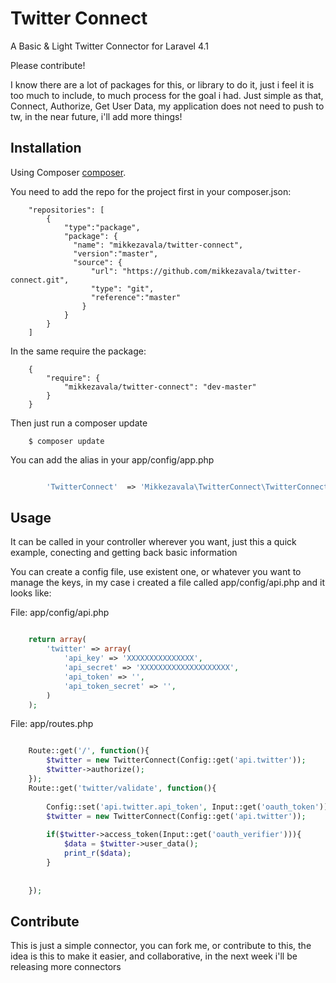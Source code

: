 Twitter Connect
===============

A Basic & Light Twitter Connector for Laravel 4.1

Please contribute!

I know there are a lot of packages for this, or library to do it, just i feel it is too much to include, to much process for the goal i had.
Just simple as that, Connect, Authorize, Get User Data, my application does not need to push to tw, in the near future, i'll add more things!


Installation
------------

Using Composer [composer](https://getcomposer.org/download/).

You need to add the repo for the project first in your composer.json:

```
	"repositories": [
	    {
	        "type":"package",
	        "package": {
	          "name": "mikkezavala/twitter-connect",
	          "version":"master",
	          "source": {
	              "url": "https://github.com/mikkezavala/twitter-connect.git",
	              "type": "git",
	              "reference":"master"
	            }
	        }
	    }
	]
```

In the same require the package:

```
	{
	    "require": {
			"mikkezavala/twitter-connect": "dev-master"
	    }
	}
```

Then just run a composer update

```
	$ composer update	

```

You can add the alias in your app/config/app.php

```php

		'TwitterConnect'  => 'Mikkezavala\TwitterConnect\TwitterConnect',
```


Usage
----------

It can be called in your controller wherever you want, just this a quick example, conecting and getting back basic information

You can create a config file, use existent one, or whatever you want to manage the keys, in my case i created a file called app/config/api.php
and it looks like:

File: app/config/api.php
```php

	return array(
		'twitter' => array(
			'api_key' => 'XXXXXXXXXXXXXXX',
			'api_secret' => 'XXXXXXXXXXXXXXXXXXXX',
			'api_token' => '',
			'api_token_secret' => '',
		)
	);


````


File: app/routes.php

```php

	Route::get('/', function(){
		$twitter = new TwitterConnect(Config::get('api.twitter'));
		$twitter->authorize();
	});
	Route::get('twitter/validate', function(){
		
		Config::set('api.twitter.api_token', Input::get('oauth_token'));
		$twitter = new TwitterConnect(Config::get('api.twitter'));
		
		if($twitter->access_token(Input::get('oauth_verifier'))){
			$data = $twitter->user_data();
			print_r($data);
		}
		
		
	});
```

Contribute
----------

This is just a simple connector, you can fork me, or contribute to this, the idea is this to make it easier, and collaborative, in the next week i'll be releasing more connectors
		
